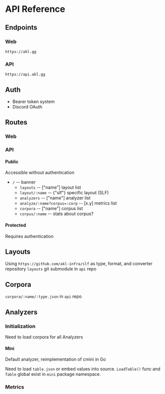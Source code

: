 # API Reference

## Endpoints

### Web

`https://akl.gg`

### API

`https://api.akl.gg`

## Auth

- Bearer token system
- Discord OAuth

## Routes

### Web

### API

#### Public

Accessible without authentication

- `/` -- banner
  - `layouts` -- ["name"] layout list
  - `layout/:name` -- {"slf"} specific layout (SLF)
  - `analyzers` -- ["name"] analyzer list
  - `analyze/:name?corpus=:corp` -- [x.y] metrics list
  - `corpora` -- ["name"] corpus list
  - `corpus/:name` -- stats about corpus?

#### Protected

Requires authentication

## Layouts

Using `https://github.com/akl-infra/slf` as type, format, and converter repository
`layouts` git submodule in `api` repo

## Corpora

`corpora/:name/:type.json` in `api` repo

## Analyzers

### Initialization

Need to load corpora for all Analyzers

#### Mini

Default analyzer, reimplementation of cmini in Go

Need to load `table.json` or embed values into source. `LoadTable()` func and `Table` global exist in `mini` package namespace.


### Metrics
